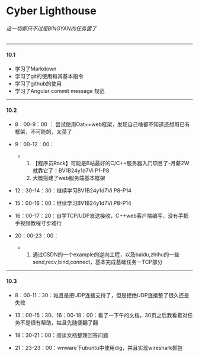# Cyber Lighthouse

###### 这一切都只不过是BINGYAN的任务罢了

---

#### 10.1

- 学习了Markdown
- 学习了git的使用和其基本指令
- 学习了github的使用
- 学习了Angular commit message 规范

---

#### 10.2

- 8：00-9：00 ： 尝试使用Oat++web框架，发现自己啥都不知道还想用已有框架，不可能的，太菜了
- 9：00-12：00：

  - 1. 【程序员Rock】可能是B站最好的C/C++服务器入门项目了-月薪2W就靠它了！BV1B24y1d7Vi  P1-P8  
    2.  大概搭建了web服务端基本框架
- 12：30-14：30：继续学习BV1B24y1d7Vi P8-P14
- 15：00-16：00：继续学习BV1B24y1d7Vi P8-P14
- 16：00-17：20：自学TCP/UDP发送接收，C++web客户端编写，没有手把手视频教程寸步难行
- 20：00-23：00：

  - 1. 通过CSDN的一个example的逆向工程，以及baidu,zhihu的一些send,recv,bind,connect，基本完成基础任务一TCP部分


---

#### 10.3

- 8：00-11：30：姑且是把UDP连接支持了，但是拒绝UDP连接整了很久还是失败

- 13：00-15：30、16：00-18：00：看了一下午的文档，30页之后我看着对任务不是很有帮助，姑且先随便翻了翻
- 18：30-21：00：阅读文档整理回答问题
- 21：23-23：00：vmware下ubuntu中使用dig，并且实现wireshark抓包
